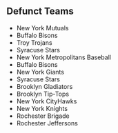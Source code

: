 ## Defunct Teams

* New York Mutuals	
* Buffalo Bisons
* Troy Trojans 
* Syracuse Stars
* New York Metropolitans	Baseball
* Buffalo Bisons 	
* New York Giants 
* Syracuse Stars 
* Brooklyn Gladiators	
* Brooklyn Tip-Tops	
* New York CityHawks 
* New York Knights	
* Rochester Brigade	
* Rochester Jeffersons
